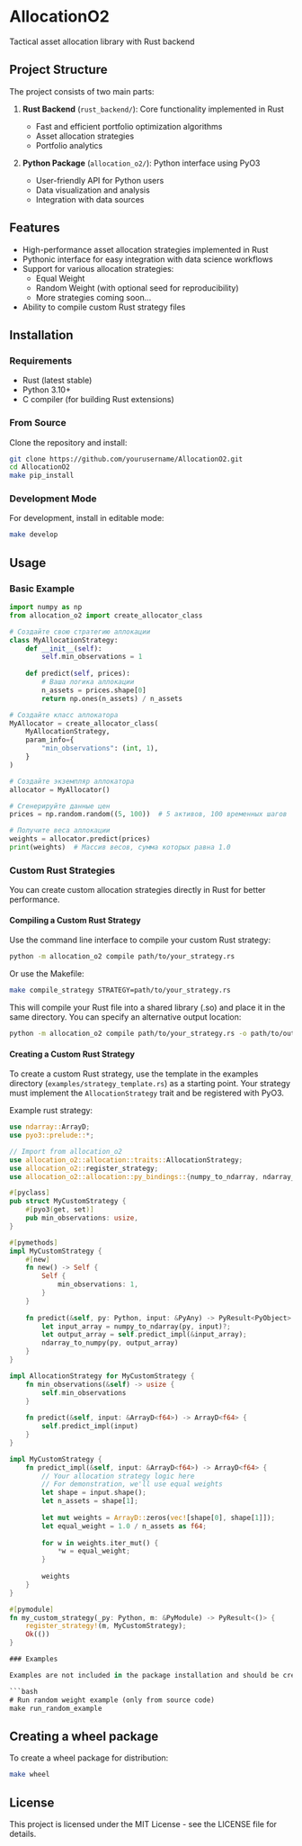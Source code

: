 # AllocationO2
Tactical asset allocation library with Rust backend

## Project Structure

The project consists of two main parts:

1. **Rust Backend** (`rust_backend/`): Core functionality implemented in Rust
   - Fast and efficient portfolio optimization algorithms
   - Asset allocation strategies
   - Portfolio analytics

2. **Python Package** (`allocation_o2/`): Python interface using PyO3
   - User-friendly API for Python users
   - Data visualization and analysis
   - Integration with data sources

## Features

- High-performance asset allocation strategies implemented in Rust
- Pythonic interface for easy integration with data science workflows
- Support for various allocation strategies:
  - Equal Weight
  - Random Weight (with optional seed for reproducibility)
  - More strategies coming soon...
- Ability to compile custom Rust strategy files

## Installation

### Requirements

- Rust (latest stable)
- Python 3.10+
- C compiler (for building Rust extensions)

### From Source

Clone the repository and install:

```bash
git clone https://github.com/yourusername/AllocationO2.git
cd AllocationO2
make pip_install
```

### Development Mode

For development, install in editable mode:

```bash
make develop
```

## Usage

### Basic Example

```python
import numpy as np
from allocation_o2 import create_allocator_class

# Создайте свою стратегию аллокации
class MyAllocationStrategy:
    def __init__(self):
        self.min_observations = 1
        
    def predict(self, prices):
        # Ваша логика аллокации
        n_assets = prices.shape[0]
        return np.ones(n_assets) / n_assets

# Создайте класс аллокатора
MyAllocator = create_allocator_class(
    MyAllocationStrategy,
    param_info={
        "min_observations": (int, 1),
    }
)

# Создайте экземпляр аллокатора
allocator = MyAllocator()

# Сгенерируйте данные цен
prices = np.random.random((5, 100))  # 5 активов, 100 временных шагов

# Получите веса аллокации
weights = allocator.predict(prices)
print(weights)  # Массив весов, сумма которых равна 1.0
```

### Custom Rust Strategies

You can create custom allocation strategies directly in Rust for better performance.

#### Compiling a Custom Rust Strategy

Use the command line interface to compile your custom Rust strategy:

```bash
python -m allocation_o2 compile path/to/your_strategy.rs
```

Or use the Makefile:

```bash
make compile_strategy STRATEGY=path/to/your_strategy.rs
```

This will compile your Rust file into a shared library (.so) and place it in the same directory. You can specify an alternative output location:

```bash
python -m allocation_o2 compile path/to/your_strategy.rs -o path/to/output.so
```

#### Creating a Custom Rust Strategy

To create a custom Rust strategy, use the template in the examples directory (`examples/strategy_template.rs`) as a starting point. Your strategy must implement the `AllocationStrategy` trait and be registered with PyO3.

Example rust strategy:

```rust
use ndarray::ArrayD;
use pyo3::prelude::*;

// Import from allocation_o2
use allocation_o2::allocation::traits::AllocationStrategy;
use allocation_o2::register_strategy;
use allocation_o2::allocation::py_bindings::{numpy_to_ndarray, ndarray_to_numpy};

#[pyclass]
pub struct MyCustomStrategy {
    #[pyo3(get, set)]
    pub min_observations: usize,
}

#[pymethods]
impl MyCustomStrategy {
    #[new]
    fn new() -> Self {
        Self {
            min_observations: 1,
        }
    }
    
    fn predict(&self, py: Python, input: &PyAny) -> PyResult<PyObject> {
        let input_array = numpy_to_ndarray(py, input)?;
        let output_array = self.predict_impl(&input_array);
        ndarray_to_numpy(py, output_array)
    }
}

impl AllocationStrategy for MyCustomStrategy {
    fn min_observations(&self) -> usize {
        self.min_observations
    }
    
    fn predict(&self, input: &ArrayD<f64>) -> ArrayD<f64> {
        self.predict_impl(input)
    }
}

impl MyCustomStrategy {
    fn predict_impl(&self, input: &ArrayD<f64>) -> ArrayD<f64> {
        // Your allocation strategy logic here
        // For demonstration, we'll use equal weights
        let shape = input.shape();
        let n_assets = shape[1];
        
        let mut weights = ArrayD::zeros(vec![shape[0], shape[1]]);
        let equal_weight = 1.0 / n_assets as f64;
        
        for w in weights.iter_mut() {
            *w = equal_weight;
        }
        
        weights
    }
}

#[pymodule]
fn my_custom_strategy(_py: Python, m: &PyModule) -> PyResult<()> {
    register_strategy!(m, MyCustomStrategy);
    Ok(())
}

### Examples

Examples are not included in the package installation and should be created by the user themselves. The repository contains examples for reference:

```bash
# Run random weight example (only from source code)
make run_random_example
```

## Creating a wheel package

To create a wheel package for distribution:

```bash
make wheel
```

## License

This project is licensed under the MIT License - see the LICENSE file for details.
